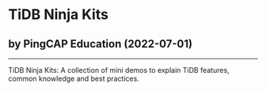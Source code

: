 # TiDB Ninja Kits
## by PingCAP Education (2022-07-01)
-----------------------
TiDB Ninja Kits: A collection of mini demos to explain TiDB features, common knowledge and best practices.
